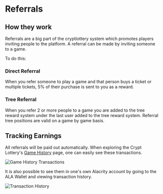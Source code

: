 # Referrals

## How they work
Referrals are a big part of the cryptlottery system which promotes players inviting people to the platform. A referral can be made by inviting someone to a game. 

To do this:

### Direct Referral

When you refer someone to play a game and that person buys a ticket or multiple tickets, 5% of their purchase is sent to you as a reward. 

### Tree Referral

When you refer 2 or more people to a game you are added to the tree reward system under the last user added to the tree reward system. Referral tree positions are valid on a game by game basis.

## Tracking Earnings

All referrals will be paid out automatically. When exploring the Crypt Lottery's [Game History](https://cryptlottery.com/history) page, one can easily see these transactions.

![Game History Transactions](https://raw.githubusercontent.com/alacrityio/alacrity-support-documentation/main/user%20documentation/resources/image27.png)

It is also possible to see them in one's own Alacrity account by going to the ALA Wallet and viewing transaction history.

![Transaction History](https://raw.githubusercontent.com/alacrityio/alacrity-support-documentation/main/user%20documentation/resources/image28.png)